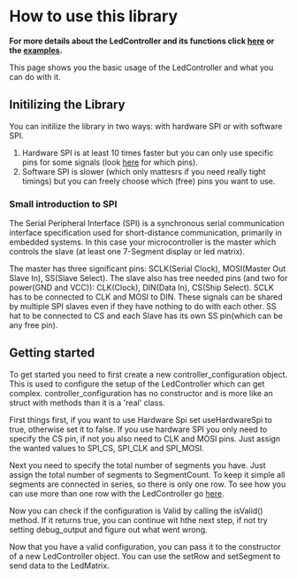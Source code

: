 # How to use this library

**For more details about the LedController and its functions click [here](d9/def/class_led_controller.html) or the [examples](https://github.com/noah1510/LedController/tree/master/examples).**

This page shows you the basic usage of the LedController and what you can do with it.

## Initilizing the Library

You can initilize the library in two ways: with hardware SPI or with software SPI.

1. Hardware SPI is at least 10 times faster but you can only use specific pins for some signals (look [here](index.html) for which pins).
2. Software SPI is slower (which only mattesrs if you need really tight timings) but you can freely choose which (free) pins you want to use.

### Small introduction to SPI

The Serial Peripheral Interface (SPI) is a synchronous serial communication interface specification used for short-distance communication, primarily in embedded systems.
In this case your microcontroller is the master which controls the slave (at least one 7-Segment display or led matrix).

The master has three significant pins: SCLK(Serial Clock), MOSI(Master Out Slave In), SS(Slave Select).
The slave also has tree needed pins (and two for power(GND and VCC)): CLK(Clock), DIN(Data In), CS(Ship Select).
SCLK has to be connected to CLK and MOSI to DIN.
These signals can be shared by multiple SPI slaves even if they have nothing to do with each other.
SS hat to be connected to CS and each Slave has its own SS pin(which can be any free pin).

## Getting started

To get started you need to first create a new controller_configuration object.
This is used to configure the setup of the LedController which can get complex.
controller_configuration has no constructor and is more like an struct with methods than it is a 'real' class.

First things first, if you want to use Hardware Spi set useHardwareSpi to true, otherwise set it to false.
If you use hardware SPI you only need to specify the CS pin, if not you also need to CLK and MOSI pins.
Just assign the wanted values to SPI_CS, SPI_CLK and SPI_MOSI.

Next you need to specify the total number of segments you have.
Just assign the total number of segments to SegmentCount.
To keep it simple all segments are connected in series, so there is only one row.
To see how you can use more than one row with the LedController go [here](dc/dc4/md_doc_multi_row.html).

Now you can check if the configuration is Valid by calling the isValid() method.
If it returns true, you can continue wit hthe next step, if not try setting debug_output and figure out what went wrong.

Now that you have a valid configuration, you can pass it to the constructor of a new LedController object.
You can use the setRow and setSegment to send data to the LedMatrix.
